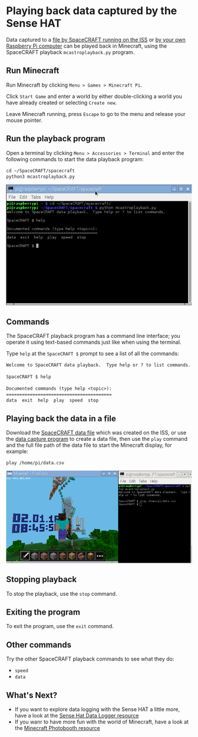 # Playing back data captured by the Sense HAT

Data captured to a [file by SpaceCRAFT running on the ISS](data/SpaceCRAFT_20160209_104426.csv) or [by your own Raspberry Pi computer](worksheet3.md) can be played back in Minecraft, using the SpaceCRAFT playback `mcastroplayback.py` program.

## Run Minecraft

Run Minecraft by clicking `Menu > Games > Minecraft Pi`.

Click `Start Game` and enter a world by either double-clicking a world you have already created or selecting `Create new`.

Leave Minecraft running, press `Escape` to go to the menu and release your mouse pointer.

## Run the playback program

Open a terminal by clicking `Menu > Accessories > Terminal` and enter the following commands to start the data playback program:

```
cd ~/SpaceCRAFT/spacecraft
python3 mcastroplayback.py
```

![The playback program](images/playbackhelp.png)

## Commands

The SpaceCRAFT playback program has a command line interface; you operate it using text-based commands just like when using the terminal.

Type `help` at the `SpaceCRAFT $` prompt to see a list of all the commands:

```
Welcome to SpaceCRAFT data playback.  Type help or ? to list commands.

SpaceCRAFT $ help

Documented commands (type help <topic>):
========================================
data  exit  help  play  speed  stop
```

## Playing back the data in a file

Download the [SpaceCRAFT data file](data/SpaceCRAFT_20160209_104426.csv) which was created on the ISS, or use the [data capture program](worksheet3.md) to create a data file, then use the `play` command and the full file path of the data file to start the Minecraft display, for example:

```
play /home/pi/data.csv
```

![Playing back data in Minecraft](images/playbackrunning.png)

## Stopping playback

To stop the playback, use the `stop` command.

## Exiting the program

To exit the program, use the `exit` command.

## Other commands

Try the other SpaceCRAFT playback commands to see what they do:
* `speed`
* `data`

## What's Next?
- If you want to explore data logging with the Sense HAT a little more, have a look at the [Sense Hat Data Logger resource](https://www.raspberrypi.org/learning/sense-hat-data-logger/)
- If you wanr to have more fun with the world of Minecraft, have a look at the [Minecraft Photobooth resource](https://www.raspberrypi.org/learning/minecraft-photobooth/)
